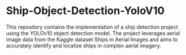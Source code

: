 # Ship-Object-Detection-YoloV10
This repository contains the implementation of a ship detection project using the YOLOv10 object detection model. The project leverages aerial image data from the Kaggle dataset Ships in Aerial Images and aims to accurately identify and localize ships in complex aerial imagery.
